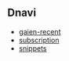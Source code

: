 ## Dnavi

 - [gaien-recent](https://github.com/keidarcy/gaien-base-recently-viewed)
 - [subscription](https://github.com/keidarcy/subscription)
 - [snippets](https://github.com/keidarcy/snippets)
